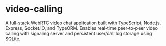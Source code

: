 # video-calling
A full-stack WebRTC video chat application built with TypeScript, Node.js, Express, Socket.IO, and TypeORM. Enables real-time peer-to-peer video calling with signaling server and persistent user/call log storage using SQLite.
